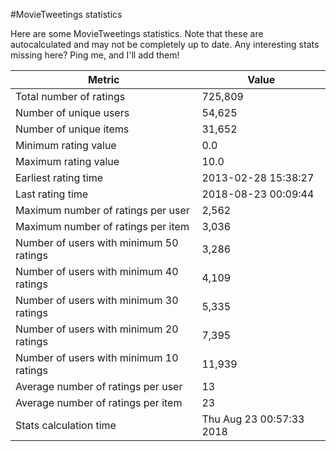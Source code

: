 #MovieTweetings statistics

Here are some MovieTweetings statistics. Note that these are autocalculated and may not be completely up to date. Any interesting stats missing here? Ping me, and I'll add them!

Metric | Value
--- | ---
Total number of ratings                 | 725,809
Number of unique users                  | 54,625
Number of unique items                  | 31,652
Minimum rating value                    | 0.0
Maximum rating value                    | 10.0
Earliest rating time                    | 2013-02-28 15:38:27
Last rating time                        | 2018-08-23 00:09:44
Maximum number of ratings per user      | 2,562
Maximum number of ratings per item      | 3,036
Number of users with minimum 50 ratings | 3,286
Number of users with minimum 40 ratings | 4,109
Number of users with minimum 30 ratings | 5,335
Number of users with minimum 20 ratings | 7,395
Number of users with minimum 10 ratings | 11,939
Average number of ratings per user      | 13
Average number of ratings per item      | 23
Stats calculation time                  | Thu Aug 23 00:57:33 2018


